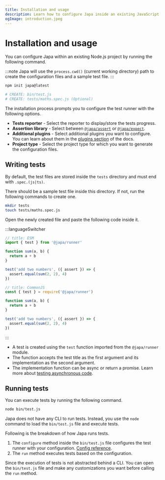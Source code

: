 ```yaml
---
title: Installation and usage
description: Learn how to configure Japa inside an existing JavaScript, TypeScript or an ES modules project.
ogImage: introduction.jpeg
---
```


# Installation and usage
You can configure Japa within an existing Node.js project by running the following command.

:::note
Japa will use the `process.cwd()` (current working directory) path to create the configuration files and a sample test file.
:::

```sh
npm init japa@latest

# CREATE: bin/test.js
# CREATE: tests/maths.spec.js (Optional)
```

The installation process prompts you to configure the test runner with the following options.

- **Tests reporter** - Select the reporter to display/store the tests progress.
- **Assertion library** - Select between [`@japa/assert`](./plugins/assert.md) or [`@japa/expect`](./plugins/expect.md).
- **Additional plugins** - Select additional plugins you want to configure. You can learn about them in the [plugins section](./plugins/run-failed-tests.md) of the docs.
- **Project type** - Select the project type for which you want to generate the configuration files.

## Writing tests
By default, the test files are stored inside the `tests` directory and must end with `.spec.(js|ts)`.

There should be a sample test file inside this directory. If not, run the following commands to create one.

```sh
mkdir tests
touch tests/maths.spec.js
```

Open the newly created file and paste the following code inside it.

:::languageSwitcher
```ts
// title: ESM
import { test } from '@japa/runner'

function sum(a, b) {
  return a + b
}

test('add two numbers', ({ assert }) => {
  assert.equal(sum(2, 2), 4)
})
```

```ts
// title: CommonJS
const { test } = require('@japa/runner')

function sum(a, b) {
  return a + b
}

test('add two numbers', ({ assert }) => {
  assert.equal(sum(2, 2), 4)
})
```
:::

- A test is created using the `test` function imported from the `@japa/runner` module.
- The function accepts the test title as the first argument and its implementation as the second argument.
- The implementation function can be async or return a promise. Learn more about [testing asynchronous code](./testing-async-code.md).

## Running tests
You can execute tests by running the following command.

```sh
node bin/test.js
```

Japa does not have any CLI to run tests. Instead, you use the `node` command to load the `bin/test.js` file and execute tests.

Following is the breakdown of how Japa runs tests.

1. The `configure` method inside the `bin/test.js` file configures the test runner with your configuration. [Config reference](./runner-config.md).
2. The `run` method executes tests based on the configuration.

Since the execution of tests is not abstracted behind a CLI. You can open the `bin/test.js` file and make any customizations you want before calling the `run` method.
